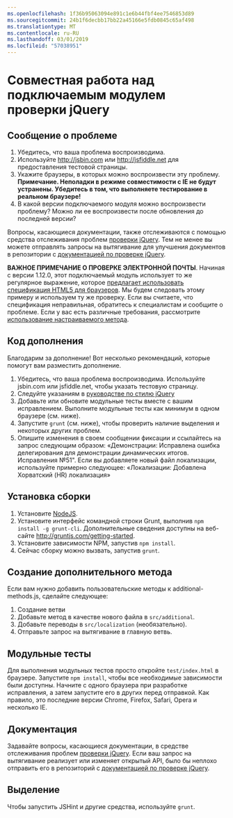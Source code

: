 ```yaml
---
ms.openlocfilehash: 1f36b95063094e891c1e6b44fbf4ee7546853d89
ms.sourcegitcommit: 24b1f6decbb17bb22a45166e5fdb0845c65af498
ms.translationtype: MT
ms.contentlocale: ru-RU
ms.lasthandoff: 03/01/2019
ms.locfileid: "57038951"
---
```

# <a name="contributing-to-the-jquery-validation-plugin"></a>Совместная работа над подключаемым модулем проверки jQuery

## <a name="reporting-an-issue"></a>Сообщение о проблеме

1. Убедитесь, что ваша проблема воспроизводима.
2. Используйте http://jsbin.com или http://jsfiddle.net для предоставления тестовой страницы.
3. Укажите браузеры, в которых можно воспроизвести эту проблему. **Примечание. Неполадки в режиме совместимости с IE не будут устранены. Убедитесь в том, что выполняете тестирование в реальном браузере!**
4. В какой версии подключаемого модуля можно воспроизвести проблему? Можно ли ее воспроизвести после обновления до последней версии?

Вопросы, касающиеся документации, также отслеживаются с помощью средства отслеживания проблем [проверки jQuery](https://github.com/jzaefferer/jquery-validation/issues).
Тем не менее вы можете отправлять запросы на вытягивание для улучшения документов в репозитории с [документацией по проверке jQuery](https://github.com/jzaefferer/validation-content).

**ВАЖНОЕ ПРИМЕЧАНИЕ О ПРОВЕРКЕ ЭЛЕКТРОННОЙ ПОЧТЫ**. Начиная с версии 1.12.0, этот подключаемый модуль использует то же регулярное выражение, которое [предлагает использовать спецификация HTML5 для браузеров](https://html.spec.whatwg.org/multipage/forms.html#valid-e-mail-address). Мы будем следовать этому примеру и используем ту же проверку. Если вы считаете, что спецификация неправильная, обратитесь к специалистам и сообщите о проблеме. Если у вас есть различные требования, рассмотрите [использование настраиваемого метода](http://jqueryvalidation.org/jQuery.validator.addMethod/).

## <a name="contributing-code"></a>Код дополнения

Благодарим за дополнение! Вот несколько рекомендаций, которые помогут вам разместить дополнение.

1. Убедитесь, что ваша проблема воспроизводима. Используйте jsbin.com или jsfiddle.net, чтобы указать тестовую страницу.
2. Следуйте указаниям в [руководстве по стилю jQuery](http://contribute.jquery.com/style-guides/js)
3. Добавьте или обновите модульные тесты вместе с вашим исправлением. Выполните модульные тесты как минимум в одном браузере (см. ниже).
4. Запустите `grunt` (см. ниже), чтобы проверить наличие выделения и некоторых других проблем.
5. Опишите изменения в своем сообщении фиксации и ссылайтесь на запрос следующим образом: «Демонстрации: Исправлена ошибка делегирования для демонстрации динамических итогов. Исправления №51". Если вы добавляете новый файл локализации, используйте примерно следующее: «Локализации: Добавлена Хорватский (HR) локализация»

## <a name="build-setup"></a>Установка сборки

1. Установите [NodeJS](http://nodejs.org).
2. Установите интерфейс командной строки Grunt, выполнив `npm install -g grunt-cli`. Дополнительные сведения доступны на веб-сайте http://gruntjs.com/getting-started.
3. Установите зависимости NPM, запустив `npm install`.
4. Сейчас сборку можно вызвать, запустив `grunt`.

## <a name="creating-a-new-additional-method"></a>Создание дополнительного метода

Если вам нужно добавить пользовательские методы к additional-methods.js, сделайте следующее:

1. Создание ветви
2. Добавьте метод в качестве нового файла в `src/additional`.
3. Добавьте переводы в `src/localization` (необязательно).
4. Отправьте запрос на вытягивание в главную ветвь.

## <a name="unit-tests"></a>Модульные тесты

Для выполнения модульных тестов просто откройте `test/index.html` в браузере. Запустите `npm install`, чтобы все необходимые зависимости были доступны.
Начните с одного браузера при разработке исправления, а затем запустите его в других перед отправкой. Как правило, это последние версии Chrome, Firefox, Safari, Opera и несколько IE.

## <a name="documentation"></a>Документация

Задавайте вопросы, касающиеся документации, в средстве отслеживания проблем [проверки jQuery](https://github.com/jzaefferer/jquery-validation/issues).
Если ваш запрос на вытягивание реализует или изменяет открытый API, было бы неплохо отправить его в репозиторий с [документацией по проверке jQuery](https://github.com/jzaefferer/validation-content).

## <a name="linting"></a>Выделение

Чтобы запустить JSHint и другие средства, используйте `grunt`.
